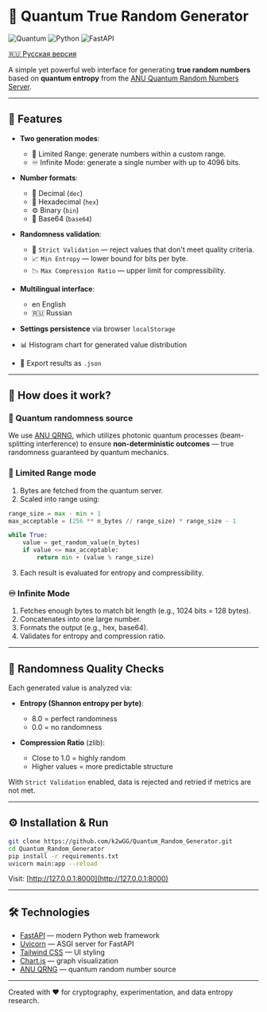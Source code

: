 # 🎲 Quantum True Random Generator

![Quantum](https://img.shields.io/badge/random-quantum-blue.svg)
![Python](https://img.shields.io/badge/python-3.8%2B-green.svg)
![FastAPI](https://img.shields.io/badge/FastAPI-Framework-009688?logo=fastapi)

[🇷🇺 Русская версия](README.md)

A simple yet powerful web interface for generating **true random numbers** based on **quantum entropy** from the [ANU Quantum Random Numbers Server](https://qrng.anu.edu.au/).

---

## 🚀 Features

- **Two generation modes**:
  - 🎯 Limited Range: generate numbers within a custom range.
  - ♾️ Infinite Mode: generate a single number with up to 4096 bits.

- **Number formats**:
  - 🔢 Decimal (`dec`)
  - 🔡 Hexadecimal (`hex`)
  - ⚙️ Binary (`bin`)
  - 🎲 Base64 (`base64`)

- **Randomness validation**:
  - 🔐 `Strict Validation` — reject values that don't meet quality criteria.
  - 📈 `Min Entropy` — lower bound for bits per byte.
  - 📉 `Max Compression Ratio` — upper limit for compressibility.

- **Multilingual interface**:
  - en English
  - 🇷🇺 Russian

- **Settings persistence** via browser `localStorage`
- 📊 Histogram chart for generated value distribution
- 💾 Export results as `.json`

---

## 🧠 How does it work?

### 🔬 Quantum randomness source
We use [ANU QRNG](https://qrng.anu.edu.au/), which utilizes photonic quantum processes (beam-splitting interference) to ensure **non-deterministic outcomes** — true randomness guaranteed by quantum mechanics.

### 📐 Limited Range mode
1. Bytes are fetched from the quantum server.
2. Scaled into range using:
```python
range_size = max - min + 1
max_acceptable = (256 ** n_bytes // range_size) * range_size - 1

while True:
    value = get_random_value(n_bytes)
    if value <= max_acceptable:
        return min + (value % range_size)
```
3. Each result is evaluated for entropy and compressibility.

### ♾️ Infinite Mode
1. Fetches enough bytes to match bit length (e.g., 1024 bits = 128 bytes).
2. Concatenates into one large number.
3. Formats the output (e.g., hex, base64).
4. Validates for entropy and compression ratio.

---

## 🧪 Randomness Quality Checks

Each generated value is analyzed via:

- **Entropy (Shannon entropy per byte)**:
  - 8.0 = perfect randomness
  - 0.0 = no randomness

- **Compression Ratio** (zlib):
  - Close to 1.0 = highly random
  - Higher values = more predictable structure

With `Strict Validation` enabled, data is rejected and retried if metrics are not met.

---

## ⚙️ Installation & Run

```bash
git clone https://github.com/k2wGG/Quantum_Random_Generator.git
cd Quantum_Random_Generator
pip install -r requirements.txt
uvicorn main:app --reload
```

Visit: [http://127.0.0.1:8000](http://127.0.0.1:8000)

---

## 🛠️ Technologies

- [FastAPI](https://fastapi.tiangolo.com/) — modern Python web framework
- [Uvicorn](https://www.uvicorn.org/) — ASGI server for FastAPI
- [Tailwind CSS](https://tailwindcss.com/) — UI styling
- [Chart.js](https://www.chartjs.org/) — graph visualization
- [ANU QRNG](https://qrng.anu.edu.au/) — quantum random number source

---

Created with ❤️ for cryptography, experimentation, and data entropy research.
